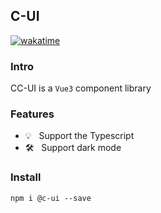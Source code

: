 ## C-UI

[![wakatime](https://wakatime.com/badge/user/135d1daf-ce55-4b60-acad-6cbddda04811/project/aac40604-eff9-4326-be7e-6fb5be9c5d08.svg)](https://wakatime.com/badge/user/135d1daf-ce55-4b60-acad-6cbddda04811/project/aac40604-eff9-4326-be7e-6fb5be9c5d08)

### Intro

CC-UI is a `Vue3` component library

### Features

- 💡 &nbsp; Support the Typescript
- 🛠️ &nbsp; Support dark mode

### Install

```
npm i @c-ui --save
```
